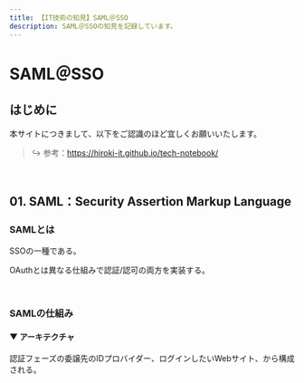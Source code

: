 ```yaml
---
title: 【IT技術の知見】SAML＠SSO
description: SAML＠SSOの知見を記録しています。
---
```


# SAML＠SSO

## はじめに

本サイトにつきまして、以下をご認識のほど宜しくお願いいたします。

> ↪️ 参考：https://hiroki-it.github.io/tech-notebook/

<br>

## 01. SAML：Security Assertion Markup Language

### SAMLとは

SSOの一種である。

OAuthとは異なる仕組みで認証/認可の両方を実装する。

<br>

### SAMLの仕組み

#### ▼ アーキテクチャ

認証フェーズの委譲先のIDプロバイダー、ログインしたいWebサイト、から構成される。

<br>
